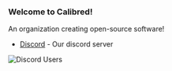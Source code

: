 ### Welcome to Calibred!

An organization creating open-source software!



 * [Discord](https://discord.gg/MDM3tB7dWU) - Our discord server


![Discord Users](https://img.shields.io/discord/922102078103511070?label=Discord&style=plastic)
